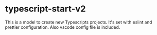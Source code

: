 # typescript-start-v2
This is a model to create new Typescripts projects.
It's set with eslint and prettier configuration. Also vscode config file is included.
